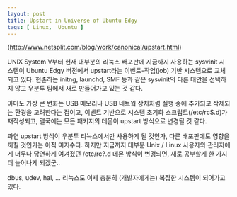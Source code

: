 ```yaml
---
layout: post
title: Upstart in Universe of Ubuntu Edgy
tags: [ Linux,  Ubuntu ]
---
```


(http://www.netsplit.com/blog/work/canonical/upstart.html)

<span class="caps">UNIX</span> System V부터 현재 대부분의 리눅스 배포판에 지금까지 사용하는 sysvinit 시스템이 Ubuntu Edgy 버전에서 upstart라는 이벤트-작업(job) 기반 시스템으로 교체되고 있다. 현존하는 initng, launchd, SMF 등과 같은 sysvinit의 다른 대안을 선택하지 않고 우분투 팀에서 새로 만들어가고 있는 것 같다.

아마도 가장 큰 변화는 USB 메모리나 USB 네트웍 장치처럼 실행 중에 추가되고 삭제되는 환경을 고려한다는 점이고, 이벤트 기반으로 시스템 초기화 스크립트(/etc/rcS.d)가 재작성되고, 결국에는 모든 패키지의 데몬이 upstart 방식으로 변경될 것 같다.

과연 upstart 방식이 우분투 리눅스에서만 사용하게 될 것인가, 다른 배포판에도 영향을 끼칠 것인가는 아직 미지수다. 하지만 지금까지 대부분 Unix / Linux 사용자와 관리자에게 너무나 당연하게 여겨졌던 /etc/rc?.d 데몬 방식이 변경되면, 새로 공부할게 한 가지 더 늘어나게 되겠군..

dbus, udev, hal, ... 리눅스도 이제 충분히 (개발자에게는) 복잡한 시스템이 되어가고 있다.

